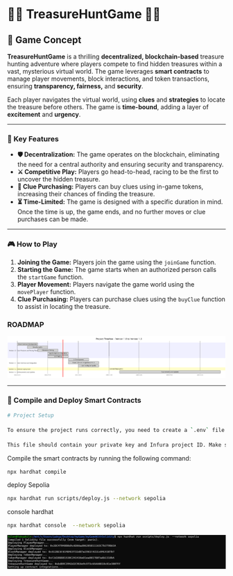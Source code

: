 # 🏴‍☠️ TreasureHuntGame 🏴‍☠️

## 🌟 Game Concept

**TreasureHuntGame** is a thrilling **decentralized, blockchain-based** treasure hunting adventure where players compete to find hidden treasures within a vast, mysterious virtual world. The game leverages **smart contracts** to manage player movements, block interactions, and token transactions, ensuring **transparency, fairness,** and **security**.

Each player navigates the virtual world, using **clues** and **strategies** to locate the treasure before others. The game is **time-bound**, adding a layer of **excitement** and **urgency**.

---

### 🚀 Key Features

- **🛡️ Decentralization:** The game operates on the blockchain, eliminating the need for a central authority and ensuring security and transparency.
- **⚔️ Competitive Play:** Players go head-to-head, racing to be the first to uncover the hidden treasure.
- **🧩 Clue Purchasing:** Players can buy clues using in-game tokens, increasing their chances of finding the treasure.
- **⏳ Time-Limited:** The game is designed with a specific duration in mind. Once the time is up, the game ends, and no further moves or clue purchases can be made.

---

### 🎮 How to Play

1. **Joining the Game:** Players join the game using the `joinGame` function.
2. **Starting the Game:** The game starts when an authorized person calls the `startGame` function.
3. **Player Movement:** Players navigate the game world using the `movePlayer` function.
4. **Clue Purchasing:** Players can purchase clues using the `buyClue` function to assist in locating the treasure.


### ROADMAP

![Example](./images/roadmap.png)

---

### 🚀 Compile and Deploy Smart Contracts

```sh
# Project Setup

To ensure the project runs correctly, you need to create a `.env` file with the following information:

This file should contain your private key and Infura project ID. Make sure to replace `your_private_key_here` and `your_infura_project_id_here` with your actual values.
```

Compile the smart contracts by running the following command:

```sh
npx hardhat compile
```

deploy Sepolia
```sh
npx hardhat run scripts/deploy.js --network sepolia
```

console hardhat
```sh
npx hardhat console  --network sepolia
```

![Example](./images/mygame.png)
